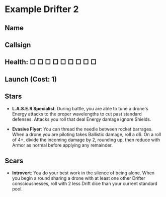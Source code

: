 # Example Drifter 2

## Name

## Callsign

## Health: □ □ □ □ □ □ □ □ □

## Launch (Cost: 1)

## Stars

- **L.A.S.E.R Specialist**: During battle, you are able to tune a drone's Energy attacks to the proper wavelengths to cut past standard defenses. Attacks you roll that deal Energy damage ignore Shields.

- **Evasive Flyer**: You can thread the needle between rocket barrages. When a drone you are piloting takes Ballistic damage, roll a d6. On a roll of 4+, divide the incoming damage by 2, rounding up, then reduce with Armor as normal before applying any remainder.

## Scars

- **Introvert**: You do your best work in the silence of being alone. When you begin a round sharing a drone with at least one other Drifter consciousnesses, roll with 2 less Drift dice than your current standard pool.
